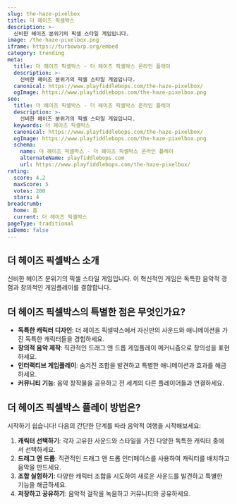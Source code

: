```yaml
---
slug: the-haze-pixelbox
title: 더 헤이즈 픽셀박스
description: >-
  신비한 헤이즈 분위기의 픽셀 스타일 게임입니다.
image: /the-haze-pixelbox.png
iframe: https://turbowarp.org/embed
category: trending
meta:
  title: 더 헤이즈 픽셀박스 - 더 헤이즈 픽셀박스 온라인 플레이
  description: >-
    신비한 헤이즈 분위기의 픽셀 스타일 게임입니다.
  canonical: https://www.playfiddlebops.com/the-haze-pixelbox/
  ogImage: https://www.playfiddlebops.com/the-haze-pixelbox.png
seo:
  title: 더 헤이즈 픽셀박스 - 더 헤이즈 픽셀박스 온라인 플레이
  description: >-
    신비한 헤이즈 분위기의 픽셀 스타일 게임입니다.
  keywords: 더 헤이즈 픽셀박스
  canonical: https://www.playfiddlebops.com/the-haze-pixelbox/
  ogImage: https://www.playfiddlebops.com/the-haze-pixelbox.png
  schema:
    name: 더 헤이즈 픽셀박스 - 더 헤이즈 픽셀박스 온라인 플레이
    alternateName: playfiddlebops.com
    url: https://www.playfiddlebops.com/the-haze-pixelbox/
rating:
  score: 4.2
  maxScore: 5
  votes: 200
  stars: 4
breadcrumb:
  home: 홈
  current: 더 헤이즈 픽셀박스
pageType: traditional
isDemo: false
---
```


## 더 헤이즈 픽셀박스 소개

신비한 헤이즈 분위기의 픽셀 스타일 게임입니다. 이 혁신적인 게임은 독특한 음악적 경험과 창의적인 게임플레이를 결합합니다.

## 더 헤이즈 픽셀박스의 특별한 점은 무엇인가요?

- **독특한 캐릭터 디자인**: 더 헤이즈 픽셀박스에서 자신만의 사운드와 애니메이션을 가진 독특한 캐릭터들을 경험하세요.
- **창의적 음악 제작**: 직관적인 드래그 앤 드롭 게임플레이 메커니즘으로 창의성을 표현하세요.
- **인터랙티브 게임플레이**: 숨겨진 조합을 발견하고 특별한 애니메이션과 효과를 해금하세요.
- **커뮤니티 기능**: 음악 창작물을 공유하고 전 세계의 다른 플레이어들과 연결하세요.

## 더 헤이즈 픽셀박스 플레이 방법은?

시작하기 쉽습니다\! 다음의 간단한 단계를 따라 음악적 여행을 시작해보세요:

1. **캐릭터 선택하기**: 각자 고유한 사운드와 스타일을 가진 다양한 독특한 캐릭터 중에서 선택하세요.
1. **드래그 앤 드롭**: 직관적인 드래그 앤 드롭 인터페이스를 사용하여 캐릭터를 배치하고 음악을 만드세요.
1. **조합 실험하기**: 다양한 캐릭터 조합을 시도하여 새로운 사운드를 발견하고 특별한 기능을 해금하세요.
1. **저장하고 공유하기**: 음악적 걸작을 녹음하고 커뮤니티와 공유하세요.
